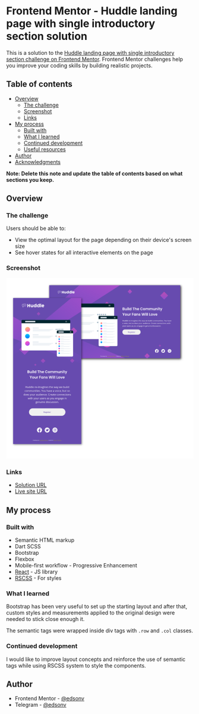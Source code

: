 # Frontend Mentor - Huddle landing page with single introductory section solution

This is a solution to the [Huddle landing page with single introductory section challenge on Frontend Mentor](https://www.frontendmentor.io/challenges/huddle-landing-page-with-a-single-introductory-section-B_2Wvxgi0). Frontend Mentor challenges help you improve your coding skills by building realistic projects. 

## Table of contents

- [Overview](#overview)
  - [The challenge](#the-challenge)
  - [Screenshot](#screenshot)
  - [Links](#links)
- [My process](#my-process)
  - [Built with](#built-with)
  - [What I learned](#what-i-learned)
  - [Continued development](#continued-development)
  - [Useful resources](#useful-resources)
- [Author](#author)
- [Acknowledgments](#acknowledgments)

**Note: Delete this note and update the table of contents based on what sections you keep.**

## Overview

### The challenge

Users should be able to:

- View the optimal layout for the page depending on their device's screen size
- See hover states for all interactive elements on the page

### Screenshot

![](./screenshot.png)


### Links

- [Solution URL](https://www.frontendmentor.io/solutions/reactjs-solution-scss-bootstrap-rscss-progressive-enhancement-JactSnj13)
- [Live site URL](https://edsonv.github.io/Huddle-landing-page-with-single-introductory-section/)

## My process

### Built with

- Semantic HTML markup
- Dart SCSS
- Bootstrap
- Flexbox
- Mobile-first workflow - Progressive Enhancement
- [React](https://reactjs.org/) - JS library
- [RSCSS](https://rscss.io/) - For styles

### What I learned

Bootstrap has been very useful to set up the starting layout and after that, custom styles and measurements applied to the original design were needed to stick close enough it.

The semantic tags were wrapped inside div tags with `.row` and `.col` classes.

### Continued development

I would like to improve layout concepts and reinforce the use of semantic tags while using RSCSS system to style the components.

## Author

- Frontend Mentor - [@edsonv](https://www.frontendmentor.io/profile/edsonv)
- Telegram - [@edsonv](https://t.me/edsonv)
